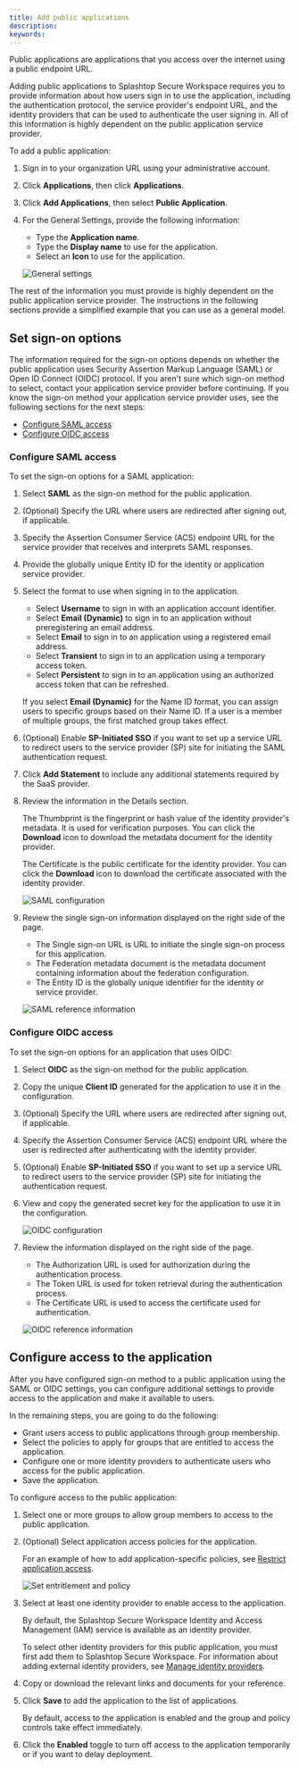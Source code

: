 ```yaml
---
title: Add public applications
description:
keywords:
---
```


Public applications are applications that you access over the internet using a public endpoint URL.

Adding public applications to Splashtop Secure Workspace requires you to provide information about how users sign in to use the application, including the authentication protocol, the service provider's endpoint URL, and the identity providers that can be used to authenticate the user signing in. All of this information is highly dependent on the public application service provider.

To add a public application:

1. Sign in to your organization URL using your administrative account.

2. Click **Applications**, then click **Applications**.

3. Click **Add Applications**, then select **Public Application**. 

4. For the General Settings, provide the following information:
   * Type the **Application name**.
   * Type the **Display name** to use for the application.
   * Select an **Icon** to use for the application.

   ![General settings](../images/general-settings-public-app.png)
   
The rest of the information you must provide is highly dependent on the public application service provider. The instructions in the following sections provide a simplified example that you can use as a general model.

## Set sign-on options

The information required for the sign-on options depends on whether the public application uses Security Assertion Markup Language (SAML) or Open ID Connect (OIDC) protocol.
If you aren't sure which sign-on method to select, contact your application service provider before continuing.
If you know the sign-on method your application service provider uses, see the following sections for the next steps:

* [Configure SAML access](#configure-saml-access)
* [Configure OIDC access](#configure-oidc-access)

### Configure SAML access 

To set the sign-on options for a SAML application:

1. Select **SAML** as the sign-on method for the public application.

1. (Optional) Specify the URL where users are redirected after signing out, if applicable.

1. Specify the Assertion Consumer Service (ACS) endpoint URL for the service provider that receives and interprets SAML responses.

1. Provide the globally unique Entity ID for the identity or application service provider.

1. Select the format to use when signing in to the application.
    
    * Select **Username** to sign in with an application account identifier.
    * Select **Email (Dynamic)** to sign in to an application without preregistering an email address.
    * Select **Email** to sign in to an application using a registered email address.
    * Select **Transient** to sign in to an application using a temporary access token.
    * Select **Persistent** to sign in to an application using an authorized access token that can be refreshed.

    If you select **Email (Dynamic)** for the Name ID format, you can assign users to specific groups based on their Name ID. If a user is a member of multiple groups, the first matched group takes effect.

1. (Optional) Enable **SP-Initiated SSO** if you want to set up a service URL to redirect users to the service provider (SP) site for initiating the SAML authentication request.

1. Click **Add Statement**  to include any additional statements required by the SaaS provider.

1. Review the information in the Details section.
    
    The Thumbprint is the fingerprint or hash value of the identity provider's metadata. It is used for verification purposes. You can click the **Download** icon to download the metadata document for the identity provider.
    
    The Certificate is the public certificate for the identity provider. You can click the **Download** icon to download the certificate associated with the identity provider.

    ![SAML configuration](../images/saml-sign-on-options.png)

1. Review the single sign-on information displayed on the right side of the page.
    
    * The Single sign-on URL is URL to initiate the single sign-on process for this application.
    * The Federation metadata document is the metadata document containing information about the federation configuration.
    * The Entity ID is the globally unique identifier for the identity or service provider.
    
    ![SAML reference information](../images/sign-on-reference.png)

### Configure OIDC access 

To set the sign-on options for an application that uses OIDC:

1. Select **OIDC** as the sign-on method for the public application.

1. Copy the unique **Client ID** generated for the application to use it in the configuration.

1. (Optional) Specify the URL where users are redirected after signing out, if applicable.

1. Specify the Assertion Consumer Service (ACS) endpoint URL where the user is redirected after authenticating with the identity provider.

1. (Optional) Enable **SP-Initiated SSO** if you want to set up a service URL to redirect users to the service provider (SP) site for initiating the authentication request.

1. View and copy the generated secret key for the application to use it in the configuration.
    
    ![OIDC configuration](../images/sign-in-OIDC.png)

1. Review the information displayed on the right side of the page.

    * The Authorization URL is used for authorization during the authentication process.
    * The Token URL is used for token retrieval during the authentication process.
    * The Certificate URL is used to access the certificate used for authentication.

    ![OIDC reference information](../images/token-cert.png)

## Configure access to the application

After you have configured sign-on method to a public application using the SAML or OIDC settings, you can configure additional settings to provide access to the application and make it available to users.

In the remaining steps, you are going to do the following:

* Grant users access to public applications through group membership.
* Select the policies to apply for groups that are entitled to access the application.
* Configure one or more identity providers to authenticate users who access for the public application.
* Save the application.

To configure access to the public application:

1. Select one or more groups to allow group members to access to the public application.

2. (Optional) Select application access policies for the application.
    
    For an example of how to add application-specific policies, see [Restrict application access](../evaluation/restrict-application-access.md).

    ![Set entritlement and policy](../images/group-policy-public-app.png)

3. Select at least one identity provider to enable access to the application.
    
    By default, the Splashtop Secure Workspace Identity and Access Management (IAM) service is available as an identity provider. 
    
    To select other identity providers for this public application, you must first add them to Splashtop Secure Workspace.
    For information about adding external identity providers, see [Manage identity providers](./manage-id-providers.md).

4. Copy or download the relevant links and documents for your reference.

5. Click **Save** to add the application to the list of applications.
    
    By default, access to the application is enabled and the group and policy controls take effect immediately. 
    
6. Click the **Enabled** toggle to turn off access to the application temporarily or if you want to delay deployment.